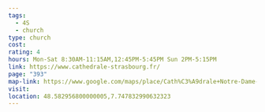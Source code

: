 ```yaml
---
tags:
  - 4S
  - church
type: church
cost: 
rating: 4
hours: Mon-Sat 8:30AM-11:15AM,12:45PM-5:45PM Sun 2PM-5:15PM
link: https://www.cathedrale-strasbourg.fr/
page: "393"
map-link: https://www.google.com/maps/place/Cath%C3%A9drale+Notre-Dame-de-Strasbourg/@48.5818834,7.7484599,17z/data=!3m1!4b1!4m6!3m5!1s0x4796c85253398843:0xe7152777f55e2738!8m2!3d48.5818799!4d7.7510348!16zL20vMDRqNjc2?entry=ttu&g_ep=EgoyMDI0MDkyNS4wIKXMDSoASAFQAw%3D%3D
visit: 
location: 48.582956800000005,7.747832990632323
---
```

